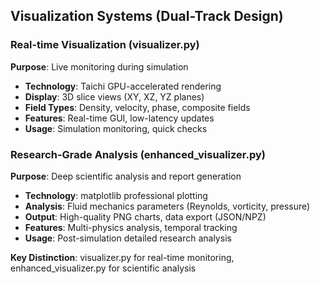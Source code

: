## Visualization Systems (Dual-Track Design)

### Real-time Visualization (visualizer.py)
**Purpose**: Live monitoring during simulation
- **Technology**: Taichi GPU-accelerated rendering
- **Display**: 3D slice views (XY, XZ, YZ planes)
- **Field Types**: Density, velocity, phase, composite fields
- **Features**: Real-time GUI, low-latency updates
- **Usage**: Simulation monitoring, quick checks

### Research-Grade Analysis (enhanced_visualizer.py)
**Purpose**: Deep scientific analysis and report generation
- **Technology**: matplotlib professional plotting
- **Analysis**: Fluid mechanics parameters (Reynolds, vorticity, pressure)
- **Output**: High-quality PNG charts, data export (JSON/NPZ)
- **Features**: Multi-physics analysis, temporal tracking
- **Usage**: Post-simulation detailed research analysis

**Key Distinction**: visualizer.py for real-time monitoring, enhanced_visualizer.py for scientific analysis